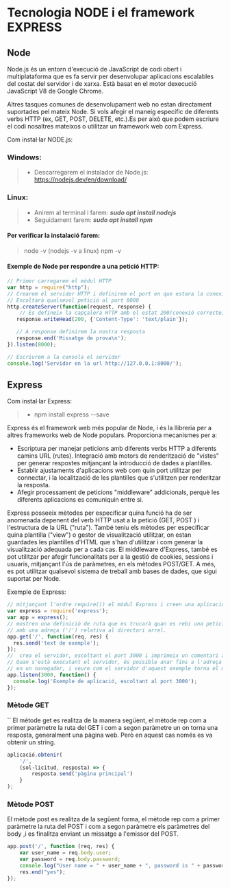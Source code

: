 ﻿# **Tecnologia NODE i el framework EXPRESS**
## Node
Node.js és un entorn d'execució de JavaScript de codi obert i multiplataforma que es fa servir per desenvolupar aplicacions escalables del costat del servidor i de xarxa. Està basat en el motor dexecució JavaScript V8 de Google Chrome.

Altres tasques comunes de desenvolupament web no estan directament suportades pel mateix Node. Si vols afegir el maneig específic de diferents verbs HTTP (ex, GET, POST, DELETE, etc.).Es per això que podem escriure el codi nosaltres mateixos o utilitzar un framework web com Express.

Com instal·lar NODE.js:
### Windows:
>- Descarregarem el instalador de Node.js: https://nodejs.dev/en/download/ 
### Linux:

>- Anirem al terminal i farem: ***sudo apt install nodejs***
>- Seguidament farem: ***sudo apt install npm***
#### Per verificar la instalació farem:
>node -v  (nodejs -v a linux)
>npm -v
#### Exemple de Node per respondre a una petició HTTP:
```javascript
// Primer carregarem el mòdul HTTP
var http = require("http");
// Crearem el servidor HTTP i definirem el port en que estara la conexió
// Escoltarà qualsevol petició al port 8000
http.createServer(function(request, response) {
	// Es defineix la capçalera HTTP amb el estat 200(conexió correcte) i el tipus de contingut
   response.writeHead(200, {'Content-Type': 'text/plain'});

   // A response definirem la nostra resposta
   response.end('Missatge de prova\n');
}).listen(8000);

// Escriurem a la consola el servidor
console.log('Servidor en la url http://127.0.0.1:8000/');
```
## Express
Com instal·lar Express:
>- npm install express --save

Express és el framework web més popular de Node, i és la llibreria per a altres frameworks web de Node populars. Proporciona mecanismes per a:

- Escriptura per manejar peticions amb diferents verbs HTTP a diferents camins URL (rutes).
Integració amb motors de renderització de "vistes" per generar respostes mitjançant la introducció de dades a plantilles.
- Establir ajustaments d'aplicacions web com quin port utilitzar per connectar, i la localització de les plantilles que s'utilitzen per renderitzar la resposta.
- Afegir processament de peticions "middleware" addicionals, perquè les diferents aplicacions es comuniquin  entre si.

Express posseeix mètodes per especificar quina funció ha de ser anomenada depenent del verb HTTP usat a la petició (GET, POST ) i l'estructura de la URL ("ruta"). També teniu els mètodes per especificar quina plantilla ("view") o gestor de visualització utilitzar, on estan guardades les plantilles d'HTML que s'han d'utilitzar i com generar la visualització adequada per a cada cas. El middleware d'Express, també es pot utilitzar per afegir funcionalitats per a la gestió de cookies, sessions i usuaris, mitjançant l'ús de paràmetres, en els mètodes POST/GET. A més, es pot utilitzar qualsevol sistema de treball amb bases de dades, que sigui suportat per Node.

Exemple de Express:
```javascript
// mitjançant l'ordre require()) el mòdul Express i creen una aplicació Express
var express = require('express');
var app = express();
// mostren una definició de ruta que es trucarà quan es rebi una petició HTTP GET
// amb una adreça ('/') relativa al directori arrel.
app.get('/', function(req, res) {
  res.send('text de exemple');
});
//  crea el servidor, escoltant el port 3000 i imprimeix un comentari a la consola. 
// Quan s'està executant el servidor, és possible anar fins a l'adreça localhost:3000 
// en un navegador, i veure com el servidor d'aquest exemple torna el missatge de resposta.
app.listen(3000, function() {
  console.log('Exemple de aplicació, escoltant al port 3000');
});
```
### Mètode GET
``
El mètode get es realitza de la manera següent, el mètode rep com a primer paràmetre la ruta del GET i com a segon paràmetre un on torna una resposta, generalment una pàgina web. Però en aquest cas només es va obtenir un string.

```javascript
aplicació.obtenir(
    '/',
    (sol·licitud, resposta) => {
        resposta.send('pàgina principal')
    }
);
```
### Mètode POST
El mètode post es realitza de la següent forma, el mètode rep com a primer paràmetre la ruta del POST i com a segon paràmetre els paràmetres del body ,i es finalitza enviant un missatge a l'emissor del POST.
```javascript
app.post('/', function (req, res) {
    var user_name = req.body.user;
    var password = req.body.password;
    console.log("User name = " + user_name + ", password is " + password);
    res.end("yes");
});
```

